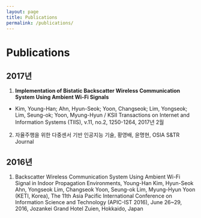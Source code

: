```yaml
---
layout: page
title: Publications
permalink: /publications/
---
```


# Publications

## 2017년
1. <b>Implementation of Bistatic Backscatter Wireless Communication System Using Ambient Wi-Fi Signals</b>
* Kim, Young-Han; Ahn, Hyun-Seok; Yoon, Changseok; Lim, Yongseok; Lim, Seung-ok; Yoon, Myung-Hyun / KSII Transactions on Internet and Information Systems (TIIS), v.11, no.2, 1250-1264, 2017년 2월
2. 자율주행을 위한 다중센서 기반 인공지능 기술, 황영배, 윤명현, 
OSIA S&TR Journal

## 2016년
1. Backscatter Wireless Communication System Using Ambient Wi-Fi Signal in Indoor Propagation Environments, Young-Han Kim, Hyun-Seok Ahn, Yongseok Lim, Changseok Yoon, Seung-ok Lim, Myung-Hyun Yoon (KETI, Korea), The 11th Asia Pacific International Conference on Information Science and Technology (APIC-IST 2016), June 26~29, 2016, Jozankei Grand Hotel Zuien, Hokkaido, Japan

